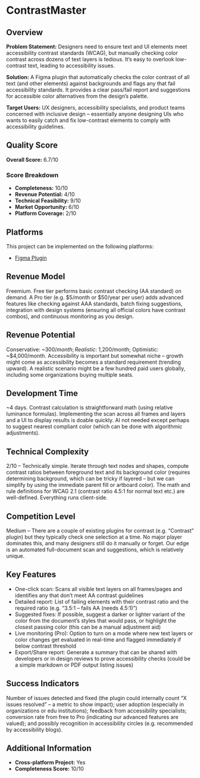 # ContrastMaster

## Overview
**Problem Statement:** Designers need to ensure text and UI elements meet accessibility contrast standards (WCAG), but manually checking color contrast across dozens of text layers is tedious. It’s easy to overlook low-contrast text, leading to accessibility issues.

**Solution:** A Figma plugin that automatically checks the color contrast of all text (and other elements) against backgrounds and flags any that fail accessibility standards. It provides a clear pass/fail report and suggestions for accessible color alternatives from the design’s palette.

**Target Users:** UX designers, accessibility specialists, and product teams concerned with inclusive design – essentially anyone designing UIs who wants to easily catch and fix low-contrast elements to comply with accessibility guidelines.

## Quality Score
**Overall Score:** 6.7/10

### Score Breakdown
- **Completeness:** 10/10
- **Revenue Potential:** 4/10
- **Technical Feasibility:** 9/10
- **Market Opportunity:** 6/10
- **Platform Coverage:** 2/10

## Platforms
This project can be implemented on the following platforms:
- [Figma Plugin](./platforms/figma-plugin/)

## Revenue Model
Freemium. Free tier performs basic contrast checking (AA standard) on demand. A Pro tier (e.g. $5/month or $50/year per user) adds advanced features like checking against AAA standards, batch fixing suggestions, integration with design systems (ensuring all official colors have contrast combos), and continuous monitoring as you design.

## Revenue Potential
Conservative: ~$300/month; Realistic: ~$1,200/month; Optimistic: ~$4,000/month. Accessibility is important but somewhat niche – growth might come as accessibility becomes a standard requirement (trending upward). A realistic scenario might be a few hundred paid users globally, including some organizations buying multiple seats.

## Development Time
~4 days. Contrast calculation is straightforward math (using relative luminance formulas). Implementing the scan across all frames and layers and a UI to display results is doable quickly. AI not needed except perhaps to suggest nearest compliant color (which can be done with algorithmic adjustments).

## Technical Complexity
2/10 – Technically simple. Iterate through text nodes and shapes, compute contrast ratios between foreground text and its background color (requires determining background, which can be tricky if layered – but we can simplify by using the immediate parent fill or artboard color). The math and rule definitions for WCAG 2.1 (contrast ratio 4.5:1 for normal text etc.) are well-defined. Everything runs client-side.

## Competition Level
Medium – There are a couple of existing plugins for contrast (e.g. “Contrast” plugin) but they typically check one selection at a time. No major player dominates this, and many designers still do it manually or forget. Our edge is an automated full-document scan and suggestions, which is relatively unique.

## Key Features
- One-click scan: Scans all visible text layers on all frames/pages and identifies any that don’t meet AA contrast guidelines
- Detailed report: List of failing elements with their contrast ratio and the required ratio (e.g. “3.5:1 – fails AA (needs 4.5:1)”)
- Suggested fixes: If possible, suggest a darker or lighter variant of the color from the document’s styles that would pass, or highlight the closest passing color (this can be a manual adjustment aid)
- Live monitoring (Pro): Option to turn on a mode where new text layers or color changes get evaluated in real-time and flagged immediately if below contrast threshold
- Export/Share report: Generate a summary that can be shared with developers or in design reviews to prove accessibility checks (could be a simple markdown or PDF output listing issues)

## Success Indicators
Number of issues detected and fixed (the plugin could internally count “X issues resolved” – a metric to show impact); user adoption (especially in organizations or edu institutions); feedback from accessibility specialists; conversion rate from free to Pro (indicating our advanced features are valued); and possibly recognition in accessibility circles (e.g. recommended by accessibility blogs).

## Additional Information
- **Cross-platform Project:** Yes
- **Completeness Score:** 10/10
